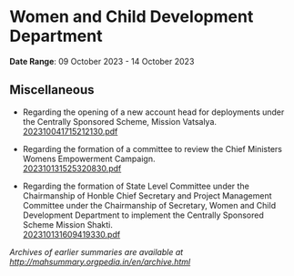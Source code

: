 # Women and Child Development Department

**Date Range**: 09 October 2023 - 14 October 2023


## Miscellaneous
- Regarding the opening of a new account head for deployments under the Centrally Sponsored Scheme, Mission Vatsalya.\
  [202310041715212130.pdf](https://gr.maharashtra.gov.in/Site/Upload/Government%20Resolutions/English/202310041715212130.pdf)

- Regarding the formation of a committee to review the Chief Ministers Womens Empowerment Campaign.\
  [202310131525320830.pdf](https://gr.maharashtra.gov.in/Site/Upload/Government%20Resolutions/English/202310131525320830.pdf)

- Regarding the formation of State Level Committee under the Chairmanship of Honble Chief Secretary and Project Management Committee under the Chairmanship of Secretary, Women and Child Development Department to implement the Centrally Sponsored Scheme Mission Shakti.\
  [202310131609419330.pdf](https://gr.maharashtra.gov.in/Site/Upload/Government%20Resolutions/English/202310131609419330.pdf)


*Archives of earlier summaries are available at http://mahsummary.orgpedia.in/en/archive.html*